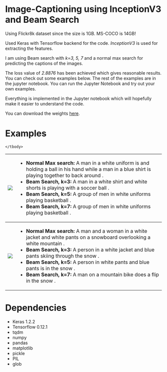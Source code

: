 # Image-Captioning using InceptionV3 and Beam Search

Using Flickr8k dataset since the size is 1GB. MS-COCO is 14GB!

Used Keras with Tensorflow backend for the code. *InceptionV3* is used for extracting the features.

I am using Beam search with *k=3, 5, 7* and a normal max search for predicting the captions of the images.

The loss value of *2.8876* has been achieved which gives reasonable results. You can check out some examples below. The rest of the examples are in the jupyter notebook. You can run the Jupyter Notebook and try out your own examples.

Everything is implemented in the Jupyter notebook which will hopefully make it easier to understand the code.

You can download the weights <a href='https://github.com/yashk2810/Image-Captioning/raw/master/weights/time_inceptionV3_2.8876_loss.h5'>here</a>.

# Examples

<table>
	<tbody>
		<tr>
			<td><img src="https://raw.githubusercontent.com/yashk2810/Image-Captioning/master/images/basketball.png"></td>
			<td>
				<ul>
					<li><strong>Normal Max search:</strong> A man in a white uniform is and holding a ball in his hand while a man in a blue shirt is playing together to back around .</li>
					<li><strong>Beam Search, k=3:</strong> A man in a white shirt and white shorts is playing with a soccer ball .</li>
					<li><strong>Beam Search, k=5:</strong> A group of men in white uniforms playing basketball .</li>
					<li><strong>Beam Search, k=7:</strong> A group of men in white uniforms playing basketball .</li>
				</ul>
			</td>
		</tr>
		</tbody>
		<tbody>
		<tr>
			<td><img src="https://raw.githubusercontent.com/yashk2810/Image-Captioning/master/images/snow_mountain.png"></td>
			<td>
				<ul>
					<li><strong>Normal Max search:</strong> A man and a woman in a white jacket and white pants on a snowboard overlooking a white mountain .</li>
					<li><strong>Beam Search, k=3:</strong> A person in a white jacket and blue pants skiing through the snow .</li>
					<li><strong>Beam Search, k=5:</strong> A person in white pants and blue pants is in the snow .	</li>
					<li><strong>Beam Search, k=7:</strong> A man on a mountain bike does a flip in the snow .</li>
				</ul>
			</td>
		</tr>
		
	</tbody>
</table>


# Dependencies

* Keras 1.2.2
* Tensorflow 0.12.1
* tqdm
* numpy
* pandas
* matplotlib
* pickle
* PIL
* glob
